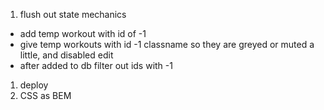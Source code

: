 1. flush out state mechanics
  * add temp workout with id of -1
  * give temp workouts with id -1 classname so they are greyed or muted a little, and disabled edit
  * after added to db filter out ids with -1
1. deploy
1. CSS as BEM